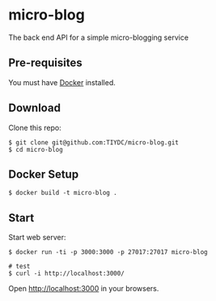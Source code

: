 # micro-blog
The back end API for a simple micro-blogging service

## Pre-requisites

You must have [Docker](https://docker.com) installed.

## Download

Clone this repo:

```
$ git clone git@github.com:TIYDC/micro-blog.git
$ cd micro-blog

```

## Docker Setup

```
$ docker build -t micro-blog .
```

## Start

Start web server:
```
$ docker run -ti -p 3000:3000 -p 27017:27017 micro-blog

# test
$ curl -i http://localhost:3000/
```

Open [http://localhost:3000](http://localhost:3000) in your browsers.
